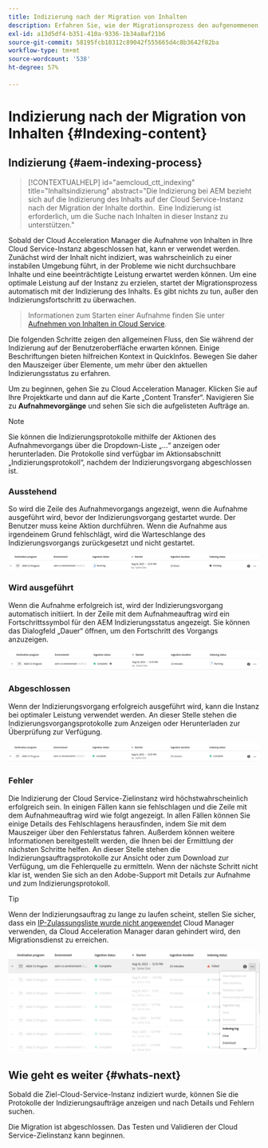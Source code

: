 ```yaml
---
title: Indizierung nach der Migration von Inhalten
description: Erfahren Sie, wie der Migrationsprozess den aufgenommenen Inhalt auf der Cloud Service-Zielinstanz indiziert.
exl-id: a13d5df4-b351-410a-9336-1b34a8af21b6
source-git-commit: 58195fcb10312c89042f555665d4c8b3642f82ba
workflow-type: tm+mt
source-wordcount: '538'
ht-degree: 57%

---
```


# Indizierung nach der Migration von Inhalten {#Indexing-content}

## Indizierung {#aem-indexing-process}

>[!CONTEXTUALHELP]
>id="aemcloud_ctt_indexing"
>title="Inhaltsindizierung"
>abstract="Die Indizierung bei AEM bezieht sich auf die Indizierung des Inhalts auf der Cloud Service-Instanz nach der Migration der Inhalte dorthin.  Eine Indizierung ist erforderlich, um die Suche nach Inhalten in dieser Instanz zu unterstützen."

Sobald der Cloud Acceleration Manager die Aufnahme von Inhalten in Ihre Cloud Service-Instanz abgeschlossen hat, kann er verwendet werden. Zunächst wird der Inhalt nicht indiziert, was wahrscheinlich zu einer instabilen Umgebung führt, in der Probleme wie nicht durchsuchbare Inhalte und eine beeinträchtigte Leistung erwartet werden können. Um eine optimale Leistung auf der Instanz zu erzielen, startet der Migrationsprozess automatisch mit der Indizierung des Inhalts. Es gibt nichts zu tun, außer den Indizierungsfortschritt zu überwachen.

> Informationen zum Starten einer Aufnahme finden Sie unter [Aufnehmen von Inhalten in Cloud Service](/help/journey-migration/content-transfer-tool/using-content-transfer-tool/ingesting-content.md).

Die folgenden Schritte zeigen den allgemeinen Fluss, den Sie während der Indizierung auf der Benutzeroberfläche erwarten können. Einige Beschriftungen bieten hilfreichen Kontext in QuickInfos. Bewegen Sie daher den Mauszeiger über Elemente, um mehr über den aktuellen Indizierungsstatus zu erfahren.

Um zu beginnen, gehen Sie zu Cloud Acceleration Manager. Klicken Sie auf Ihre Projektkarte und dann auf die Karte „Content Transfer“. Navigieren Sie zu **Aufnahmevorgänge** und sehen Sie sich die aufgelisteten Aufträge an.

>[!NOTE]
>Sie können die Indizierungsprotokolle mithilfe der Aktionen des Aufnahmevorgangs über die Dropdown-Liste „…“ anzeigen oder herunterladen. Die Protokolle sind verfügbar im
> Aktionsabschnitt „Indizierungsprotokoll“, nachdem der Indizierungsvorgang abgeschlossen ist.

### Ausstehend

So wird die Zeile des Aufnahmevorgangs angezeigt, wenn die Aufnahme ausgeführt wird, bevor der Indizierungsvorgang gestartet wurde. Der Benutzer muss keine Aktion durchführen. Wenn die Aufnahme aus irgendeinem Grund fehlschlägt, wird die Warteschlange des Indizierungsvorgangs zurückgesetzt und nicht gestartet.

![Bild](/help/journey-migration/content-transfer-tool/assets-indexing/pending.png)

### Wird ausgeführt

Wenn die Aufnahme erfolgreich ist, wird der Indizierungsvorgang automatisch initiiert. In der Zeile mit dem Aufnahmeauftrag wird ein Fortschrittssymbol für den AEM Indizierungsstatus angezeigt. Sie können das Dialogfeld „Dauer“ öffnen, um den Fortschritt des Vorgangs anzuzeigen.

![Bild](/help/journey-migration/content-transfer-tool/assets-indexing/running.png)

### Abgeschlossen

Wenn der Indizierungsvorgang erfolgreich ausgeführt wird, kann die Instanz bei optimaler Leistung verwendet werden. An dieser Stelle stehen die Indizierungsvorgangsprotokolle zum Anzeigen oder Herunterladen zur Überprüfung zur Verfügung.

![Bild](/help/journey-migration/content-transfer-tool/assets-indexing/complete.png)

### Fehler

Die Indizierung der Cloud Service-Zielinstanz wird höchstwahrscheinlich erfolgreich sein. In einigen Fällen kann sie fehlschlagen und die Zeile mit dem Aufnahmeauftrag wird wie folgt angezeigt. In allen Fällen können Sie einige Details des Fehlschlagens herausfinden, indem Sie mit dem Mauszeiger über den Fehlerstatus fahren. Außerdem können weitere Informationen bereitgestellt werden, die Ihnen bei der Ermittlung der nächsten Schritte helfen. An dieser Stelle stehen die Indizierungsauftragsprotokolle zur Ansicht oder zum Download zur Verfügung, um die Fehlerquelle zu ermitteln. Wenn der nächste Schritt nicht klar ist, wenden Sie sich an den Adobe-Support mit Details zur Aufnahme und zum Indizierungsprotokoll.

>[!TIP]
>
> Wenn der Indizierungsauftrag zu lange zu laufen scheint, stellen Sie sicher, dass ein [IP-Zulassungsliste wurde nicht angewendet](/help/implementing/cloud-manager/ip-allow-lists/apply-allow-list.md) Cloud Manager verwenden, da Cloud Acceleration Manager daran gehindert wird, den Migrationsdienst zu erreichen.

![image](/help/journey-migration/content-transfer-tool/assets-indexing/failed.png)

## Wie geht es weiter {#whats-next}

Sobald die Ziel-Cloud-Service-Instanz indiziert wurde, können Sie die Protokolle der Indizierungsaufträge anzeigen und nach Details und Fehlern suchen.

Die Migration ist abgeschlossen. Das Testen und Validieren der Cloud Service-Zielinstanz kann beginnen.
